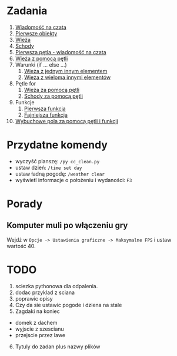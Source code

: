 

# Zadania
1. [Wiadomość na czata](zadania/cc_zadanie_1.py)
1. [Pierwsze obiekty](zadania/cc_zadanie_2.py)
1. [Wieża](zadania/cc_zadanie_3.py)
1. [Schody](zadania/cc_zadanie_4.py)
1. [Pierwsza pętla - wiadomość na czata](zadania/cc_zadanie_5.py)
1. [Wieża z pomocą pętli](zadania/cc_zadanie_6.py)
1. Warunki (if ... else ...)
    1. [Wieża z jednym innym elementem](zadania/cc_zadanie_7.py)
    1. [Wieża z wieloma innymi elementów](zadania/cc_zadanie_7_1.py)
1. Pętle for
    1. [Wieża za pomocą pętli](zadania/cc_zadanie_8.py)
    1. [Schody za pomocą pętli](zadania/cc_zadanie_8_1.py)
1. Funkcje
    1. [Pierwsza funkcja](zadania/cc_zadanie_9.py)
    1. [Fajniejsza funkcja](zadania/cc_zadanie_9_1.py)
1. [Wybuchowe pola za pomocą pętli i funkcji](zadania/cc_zadanie_10.py)


# Przydatne komendy
 * wyczyść planszę: `/py cc_clean.py`
 * ustaw dzień: `/time set day`
 * ustaw ładną pogodę: `/weather clear` 
 * wyświetl informacje o położeniu i wydaności: `F3`


# Porady

## Komputer muli po włączeniu gry
Wejdź w `Opcje -> Ustawienia graficzne -> Maksymalne FPS` i ustaw wartość 40.



# TODO
1) sciezka pythonowa dla odpalenia.
2) dodac przyklad z sciana
3) poprawic opisy 
4) Czy da sie ustawic pogode i dziena na stale
5) Zagdaki na koniec
 - domek z dachem
 - wyjscie z szescianu 
 - przejscie przez lawe
6) Tytuly do zadan plus nazwy plików 
